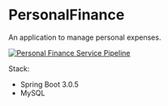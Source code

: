# PersonalFinance
An application to manage personal expenses.

[![Personal Finance Service Pipeline](https://github.com/akaluzinski/PersonalFinance/actions/workflows/build.yml/badge.svg)](https://github.com/akaluzinski/PersonalFinance/actions/workflows/build.yml)

Stack: 
- Spring Boot 3.0.5
- MySQL